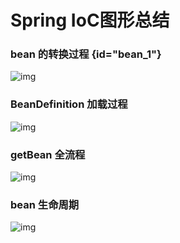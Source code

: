 # Spring IoC图形总结

### **bean 的转换过程** {id="bean_1"}

![img](v2-6ca9d03e6163e0ec497ef905ddcc44d4_1440w.jpg)

### **BeanDefinition 加载过程**

![img](v2-f02b3a732ecb12fe198eb010f0dbc570_1440w.jpg)

### **getBean 全流程**

![img](v2-831942210077c5fd156fcc876a0e131e_1440w.jpg)

### **bean 生命周期**

![img](v2-2367bb2c3b0cdb345ef2d48ea4283e9f_1440w.jpg)
